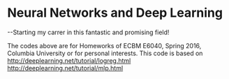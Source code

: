 # Neural Networks and Deep Learning
--Starting my carrer in this fantastic and promising field!

The codes above are for Homeworks of ECBM E6040, Spring 2016, Columbia University or for personal interests.
This code is based on
http://deeplearning.net/tutorial/logreg.html
http://deeplearning.net/tutorial/mlp.html
